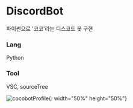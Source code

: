 # DiscordBot
파이썬으로 '코코'라는 디스코드 봇 구현

<h3>Lang</h3>
Python
<h3>Tool</h3>
VSC, sourceTree

<br>


![cocobotProfile](https://github.com/user-attachments/assets/59fa3a19-65f8-4f1f-9950-0c048b8f65b4){: width="50%" height="50%"}
